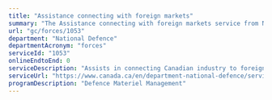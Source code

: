 ```yaml
---
title: "Assistance connecting with foreign markets"
summary: "The Assistance connecting with foreign markets service from National Defence is not available end-to-end online, according to the GC Service Inventory."
url: "gc/forces/1053"
department: "National Defence"
departmentAcronym: "forces"
serviceId: "1053"
onlineEndtoEnd: 0
serviceDescription: "Assists in connecting Canadian industry to foreign markets rendered through various activities, including attendance of DND/CAF personnel and equipment at trade shows to engage with industry and promote Canadian suppliers; loans of CAF equipment to industry to facilitate Research & Development testing, overseas trials and demonstrations; provision of Crown-owned Intellectual Property to foreign governments in support of Canadian industry bids; provision of CAF personnel to support Canadian industry overseas trials and demonstrations when required; and cooperation between Canadian Defence Attaches and Canadian Trade Commissioners abroad to facilitate Canadian industry engagement with foreign government departments and agencies."
serviceUrl: "https://www.canada.ca/en/department-national-defence/services/doing-business-with-foreign-defence-markets.html"
programDescription: "Defence Materiel Management"
---
```

